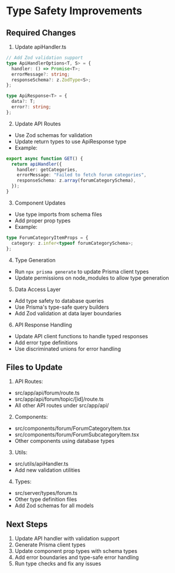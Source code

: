 # Type Safety Improvements

## Required Changes

1. Update apiHandler.ts

```typescript
// Add Zod validation support
type ApiHandlerOptions<T, S> = {
  handler: () => Promise<T>;
  errorMessage?: string;
  responseSchema?: z.ZodType<S>;
};

type ApiResponse<T> = {
  data?: T;
  error?: string;
};
```

2. Update API Routes

- Use Zod schemas for validation
- Update return types to use ApiResponse type
- Example:

```typescript
export async function GET() {
  return apiHandler({
    handler: getCategories,
    errorMessage: "Failed to fetch forum categories",
    responseSchema: z.array(forumCategorySchema),
  });
}
```

3. Component Updates

- Use type imports from schema files
- Add proper prop types
- Example:

```typescript
type ForumCategoryItemProps = {
  category: z.infer<typeof forumCategorySchema>;
};
```

4. Type Generation

- Run `npx prisma generate` to update Prisma client types
- Update permissions on node_modules to allow type generation

5. Data Access Layer

- Add type safety to database queries
- Use Prisma's type-safe query builders
- Add Zod validation at data layer boundaries

6. API Response Handling

- Update API client functions to handle typed responses
- Add error type definitions
- Use discriminated unions for error handling

## Files to Update

1. API Routes:

- src/app/api/forum/route.ts
- src/app/api/forum/topic/[id]/route.ts
- All other API routes under src/app/api/

2. Components:

- src/components/forum/ForumCategoryItem.tsx
- src/components/forum/ForumSubcategoryItem.tsx
- Other components using database types

3. Utils:

- src/utils/apiHandler.ts
- Add new validation utilities

4. Types:

- src/server/types/forum.ts
- Other type definition files
- Add Zod schemas for all models

## Next Steps

1. Update API handler with validation support
2. Generate Prisma client types
3. Update component prop types with schema types
4. Add error boundaries and type-safe error handling
5. Run type checks and fix any issues
